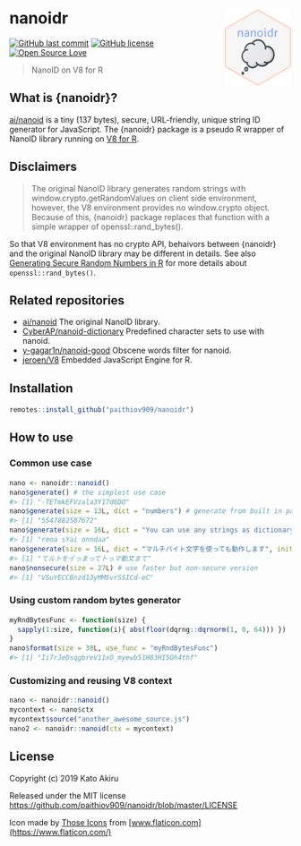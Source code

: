 # nanoidr <img src='man/figures/logo.png' align="right" height="139" />

[![GitHub last commit](https://img.shields.io/github/last-commit/paithiov909/nanoidr)](#) [![GitHub license](https://img.shields.io/github/license/paithiov909/nanoidr)](https://github.com/paithiov909/nanoidr/blob/master/LICENSE) [![Open Source Love](https://badges.frapsoft.com/os/v1/open-source.svg?v=103)](https://github.com/ellerbrock/open-source-badges/)

> NanoID on V8 for R

## What is {nanoidr}?

[ai/nanoid](https://github.com/ai/nanoid) is a tiny (137 bytes), secure, URL-friendly, unique string ID generator for JavaScript. The {nanoidr} package is a pseudo R wrapper of NanoID library running on [V8 for R](https://github.com/jeroen/V8).

## Disclaimers

> The original NanoID library generates random strings with window.crypto.getRandomValues on client side environment, however, the V8 environment provides no window.crypto object. Because of this, {nanoidr} package replaces that function with a simple wrapper of openssl::rand_bytes().

So that V8 environment has no crypto API, behaivors between {nanoidr} and the original NanoID library may be different in details. See also [Generating Secure Random Numbers in R](https://cran.r-project.org/web/packages/openssl/vignettes/secure_rng.html) for more details about `openssl::rand_bytes()`.

## Related repositories

- [ai/nanoid](https://github.com/ai/nanoid) The original NanoID library.
- [CyberAP/nanoid-dictionary](https://github.com/CyberAP/nanoid-dictionary) Predefined character sets to use with nanoid.
- [y-gagar1n/nanoid-good](https://github.com/y-gagar1n/nanoid-good) Obscene words filter for nanoid.
- [jeroen/V8](https://github.com/jeroen/V8) Embedded JavaScript Engine for R.

## Installation

``` R
remotes::install_github("paithiov909/nanoidr")
```

## How to use

### Common use case

``` R
nano <- nanoidr::nanoid()
nano$generate() # the simplest use case
#> [1] "-TETmkEFVzala3Y17d6DO"
nano$generate(size = 13L, dict = "numbers") # generate from built in pattern
#> [1] "5547882587672"
nano$generate(size = 16L, dict = "You can use any strings as dictionary!!")
#> [1] "reoa sYai onndaa"
nano$generate(size = 16L, dict = "マルチバイト文字を使っても動作します", init.locales = "ja")
#> [1] "てルトをイっまってトっマ動文まて"
nano$nonsecure(size = 27L) # use faster but non-secure version
#> [1] "VSuYECCBnzd13yMM5vrSSICd-eC"
```

### Using custom random bytes generator

``` R
myRndBytesFunc <- function(size) {
  sapply(1:size, function(i){ abs(floor(dqrng::dqrnorm(1, 0, 64))) })
}
nano$format(size = 38L, use_func = "myRndBytesFunc")
#> [1] "Ii7rJeDsqgbreV11xO_myewb51H83HI5Oh4thf"
```

### Customizing and reusing V8 context

``` R
nano <- nanoidr::nanoid()
mycontext <- nano$ctx
mycontext$source("another_awesome_source.js")
nano2 <- nanoidr::nanoid(ctx = mycontext)
```

## License

Copyright (c) 2019 Kato Akiru

Released under the MIT license https://github.com/paithiov909/nanoidr/blob/master/LICENSE

Icon made by [Those Icons](https://www.flaticon.com/authors/those-icons) from [www.flaticon.com](https://www.flaticon.com/)



